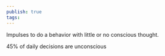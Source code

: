 ```yaml
---
publish: true
tags: 
---
```

Impulses to do a behavior with little or no conscious thought.

45% of daily decisions are unconscious
